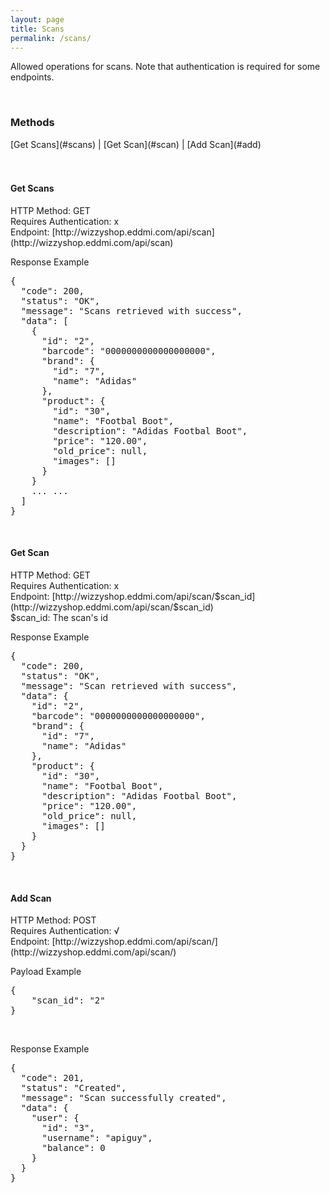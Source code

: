 ```yaml
---
layout: page
title: Scans
permalink: /scans/
---
```

<p>Allowed operations for scans. Note that authentication is required for some endpoints.</p>
<br/>


<h3>Methods</h3>
[Get Scans](#scans) | 
[Get Scan](#scan) | 
[Add Scan](#add)
<br/>
<br/>
<br/>

<h4 id="scans">Get Scans</h4>
HTTP Method: GET
<br/>
Requires Authentication: x
<br/>
Endpoint: [http://wizzyshop.eddmi.com/api/scan](http://wizzyshop.eddmi.com/api/scan)

Response Example
<pre>
{
  "code": 200,
  "status": "OK",
  "message": "Scans retrieved with success",
  "data": [
    {
      "id": "2",
      "barcode": "0000000000000000000",
      "brand": {
        "id": "7",
        "name": "Adidas"
      },
      "product": {
        "id": "30",
        "name": "Footbal Boot",
        "description": "Adidas Footbal Boot",
        "price": "120.00",
        "old_price": null,
        "images": []
      }
    }
    ... ...
  ]
}
</pre>
<br/>

<h4 id="scan">Get Scan</h4>
HTTP Method: GET
<br/>
Requires Authentication: x
<br/>
Endpoint: [http://wizzyshop.eddmi.com/api/scan/$scan_id](http://wizzyshop.eddmi.com/api/scan/$scan_id)
<br/>
$scan_id: The scan's id

Response Example
<pre>
{
  "code": 200,
  "status": "OK",
  "message": "Scan retrieved with success",
  "data": {
    "id": "2",
    "barcode": "0000000000000000000",
    "brand": {
      "id": "7",
      "name": "Adidas"
    },
    "product": {
      "id": "30",
      "name": "Footbal Boot",
      "description": "Adidas Footbal Boot",
      "price": "120.00",
      "old_price": null,
      "images": []
    }
  }
}
</pre>
<br/>

<h4 id="add">Add Scan</h4>
HTTP Method: POST
<br/>
Requires Authentication: √
<br/>
Endpoint: [http://wizzyshop.eddmi.com/api/scan/](http://wizzyshop.eddmi.com/api/scan/)
<br/>

Payload Example
<pre>
{
    "scan_id": "2"
}
</pre>
<br/>

Response Example
<pre>
{
  "code": 201,
  "status": "Created",
  "message": "Scan successfully created",
  "data": {
    "user": {
      "id": "3",
      "username": "apiguy",
      "balance": 0
    }
  }
}
</pre>
<br/>